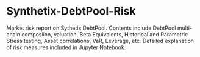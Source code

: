 # Synthetix-DebtPool-Risk
Market risk report on Sythetix DebtPool. 
Contents include DebtPool multi-chain composiion, valuation, Beta Equivalents, Historical and Parametric Stress testing, Asset correlations, VaR, Leverage, etc.
Detailed explanation of risk measures included in Jupyter Notebook.
